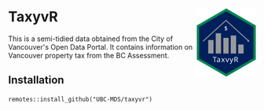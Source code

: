 # TaxyvR <img src="logo.svg" width="120" align="right" />


This is a semi-tidied data obtained from the City of Vancouver's Open Data Portal. It contains information on Vancouver property tax from the BC Assessment.

## Installation 

```
remotes::install_github("UBC-MDS/taxyvr")
```


